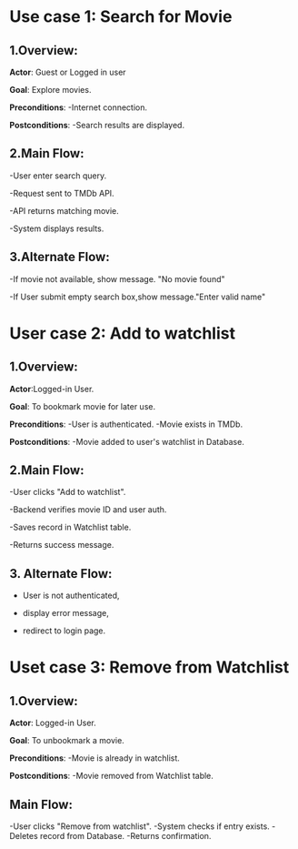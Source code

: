 # Use case 1: Search for Movie
## 1.Overview:
**Actor**: Guest or Logged in user

**Goal**: Explore movies.

**Preconditions**:
  -Internet connection.
  
**Postconditions**:
  -Search results are displayed.

## 2.Main Flow:
  -User enter search query.

  -Request sent to TMDb API.
  
  -API returns matching movie.
  
  -System displays results.

## 3.Alternate Flow:
  -If movie not available, show message. "No movie found"
  
  -If User submit empty search box,show message."Enter valid name"
  
# User case 2: Add to watchlist
## 1.Overview:
 **Actor**:Logged-in User.
 
 **Goal**: To bookmark movie for later use.
 
 **Preconditions**:
   -User is authenticated.
   -Movie exists in TMDb.
   
 **Postconditions**:
   -Movie added to user's watchlist in Database.

## 2.Main Flow:
  -User clicks "Add to watchlist".
  
  -Backend verifies movie ID and user auth.
  
  -Saves record in Watchlist table.
  
  -Returns success message.

## 3. Alternate Flow:
  - User is not authenticated,
    
  - display error message,
    
  - redirect to login page.

# Uset case 3: Remove from Watchlist
## 1.Overview:
 **Actor**: Logged-in User.
 
 **Goal**: To unbookmark a movie.
 
 **Preconditions**:
   -Movie is already in watchlist.
   
 **Postconditions**:
   -Movie removed from Watchlist table.
 
## Main Flow:
  -User clicks "Remove from watchlist".
  -System checks if entry exists.
  -Deletes record from Database.
  -Returns confirmation.
